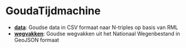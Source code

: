 # GoudaTijdmachine

- **[data](https://github.com/coret/GoudaTijdmachine/tree/main/data)**: Goudse data in CSV formaat naar N-triples op basis van RML
- **[wegvakken](https://github.com/coret/GoudaTijdmachine/tree/main/wegvakken)**: Goudse wegvakken uit het Nationaal Wegenbestand in GeoJSON formaat